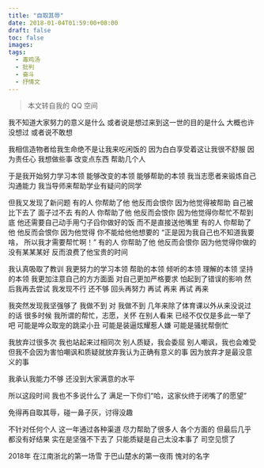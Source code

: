 ```yaml
---
title: "自取其辱"
date: 2018-01-04T01:59:00+08:00
draft: false
toc: false
images:
tags: 
  - 毒鸡汤
  - 批判
  - 奋斗
  - 抒情文
---
```


> 本文转自我的 QQ 空间

我不知道大家努力的意义是什么
或者说是想过来到这一世的目的是什么
大概也许没想过
或者说不敢想

我相信造物者给我生命绝不是让我来吃闲饭的
因为白白享受着这让我很不舒服
因为责任心
我想做些事
改变点东西
帮助几个人

于是我开始努力学习本领
能够改变的本领
能够帮助的本领
我当志愿者来锻炼自己沟通能力
我当导师来帮助学业有疑问的同学

但我又发现了新问题
有的人
你帮助了他
他反而会恨你
因为他觉得被帮助
自己被比下去了
面子过不去
有的人
你帮助了他
他反而会恨你
因为他觉得你帮忙不帮到底
他还需要自己动手用勺子舀你做好的饭
而不是直接送他嘴里
有的人
你帮助了他
他反而会恨你
因为他觉得
你不能给他他想要的
“正是因为我自己也不知道我要啥，
所以我才需要帮忙啊！”
有的人
你帮助了他
他反而会恨你
因为他觉得你做的没有某某某好
反而浪费了他宝贵的时间

我认真吸取了教训
我更努力的学习本领
帮助的本领
倾听的本领
理解的本领
坚持的本领
我更加注意自己的方方面面
对自己更加严格要求
怕起到了错误的影响
然后我再去尝试
我发现不行
还不够
回头再努力
再试
再来
再试
再来

我突然发现我坚强够了
我做不到
对
我做不到
几年来除了体育课以外从来没说过的话
很多时候
我所谓的帮忙，志愿，关怀
在别人看来
已经不仅仅是多此一举了吧
可能是哗众取宠的跳梁小丑
可能是装逼炫耀惹人嫌
可能是骚扰帮倒忙

我放弃过很多次
我也站起来过相同次
别人质疑，我会委屈
别人嘲讽，我也会难受
但我不会因为害怕嘲讽和质疑就放弃我认为正确有意义的事
因为放弃才是最没意义的事

我承认我能力不够
还没到大家满意的水平

所以这段时间
我也不多说什么了
满足一下你们“哈，这家伙终于闭嘴了的愿望”

免得再自取其辱，碰一鼻子灰，讨得没趣

不针对任何个人
这一年通过各种渠道
尽力帮助了很多人
各个方面的
但最后几乎都没有好结果
实在是坚强不下去了
只能质疑是自己太没本事了
司空见惯了

2018年
在江南浙北的第一场雪
于巴山楚水的第一夜雨
愧对的名字
